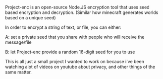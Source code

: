 Project-enc is an open-source Node.JS encryption tool that uses seed based encryption and decryption. (Similar how minecraft generates worlds based on a unique seed)

In order to encrypt a string of text, or file, you can either:

A: set a private seed that you share with people who will receive the message/file

B: let Project-enc provide a random 16-digit seed for you to use

This is all just a small project I wanted to work on because i've been watching alot of videos on youtube about privacy, and other things of the same matter.
